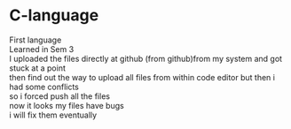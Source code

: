 # C-language
First language
<br>
Learned in Sem 3
<br>
I uploaded the files directly at github (from github)from my system  and got stuck at a point
<br>
then find out the way to upload all files from within code editor but then i had some conflicts 
<br>
so i forced push all the files <br> now it looks my files have bugs 
<br> i will fix them eventually 


